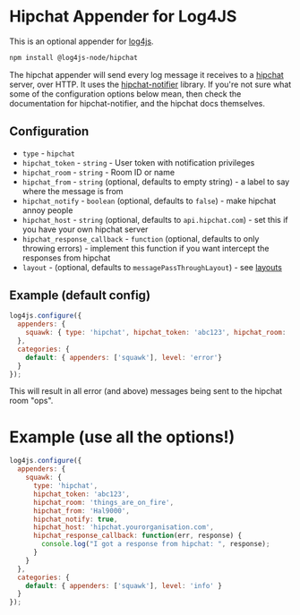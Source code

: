 # Hipchat Appender for Log4JS

This is an optional appender for [log4js](https://log4js-node.github.io/log4js-node/).
```bash
npm install @log4js-node/hipchat
```

The hipchat appender will send every log message it receives to a [hipchat](http://www.hipchat.com) server, over HTTP. It uses the [hipchat-notifier](https://www.npmjs.com/package/hipchat-notifier) library. If you're not sure what some of the configuration options below mean, then check the documentation for hipchat-notifier, and the hipchat docs themselves.

## Configuration

* `type` - `hipchat`
* `hipchat_token` - `string` - User token with notification privileges
* `hipchat_room` - `string` - Room ID or name
* `hipchat_from` - `string` (optional, defaults to empty string) - a label to say where the message is from
* `hipchat_notify` - `boolean` (optional, defaults to `false`) - make hipchat annoy people
* `hipchat_host` - `string` (optional, defaults to `api.hipchat.com`) - set this if you have your own hipchat server
* `hipchat_response_callback` - `function` (optional, defaults to only throwing errors) - implement this function if you want intercept the responses from hipchat
* `layout` - (optional, defaults to `messagePassThroughLayout`)  - see [layouts](https://log4js-node.github.io/log4js-node/layouts.html)

## Example (default config)

```javascript
log4js.configure({
  appenders: {
    squawk: { type: 'hipchat', hipchat_token: 'abc123', hipchat_room: 'ops' }
  },
  categories: {
    default: { appenders: ['squawk'], level: 'error'}
  }
});
```
This will result in all error (and above) messages being sent to the hipchat room "ops".

# Example (use all the options!)

```javascript
log4js.configure({
  appenders: {
    squawk: {
      type: 'hipchat',
      hipchat_token: 'abc123',
      hipchat_room: 'things_are_on_fire',
      hipchat_from: 'Hal9000',
      hipchat_notify: true,
      hipchat_host: 'hipchat.yourorganisation.com',
      hipchat_response_callback: function(err, response) {
        console.log("I got a response from hipchat: ", response);
      }
    }
  },
  categories: {
    default: { appenders: ['squawk'], level: 'info' }
  }
});
```
